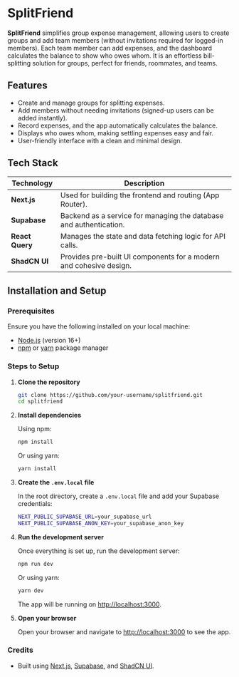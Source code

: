 # SplitFriend

**SplitFriend** simplifies group expense management, allowing users to create groups and add team members (without invitations required for logged-in members). Each team member can add expenses, and the dashboard calculates the balance to show who owes whom. It is an effortless bill-splitting solution for groups, perfect for friends, roommates, and teams.

## Features

- Create and manage groups for splitting expenses.
- Add members without needing invitations (signed-up users can be added instantly).
- Record expenses, and the app automatically calculates the balance.
- Displays who owes whom, making settling expenses easy and fair.
- User-friendly interface with a clean and minimal design.

## Tech Stack

| Technology      | Description                                                        |
| --------------- | ------------------------------------------------------------------ |
| **Next.js**     | Used for building the frontend and routing (App Router).           |
| **Supabase**    | Backend as a service for managing the database and authentication. |
| **React Query** | Manages the state and data fetching logic for API calls.           |
| **ShadCN UI**   | Provides pre-built UI components for a modern and cohesive design. |

## Installation and Setup

### Prerequisites

Ensure you have the following installed on your local machine:

- [Node.js](https://nodejs.org/) (version 16+)
- [npm](https://www.npmjs.com/) or [yarn](https://yarnpkg.com/) package manager

### Steps to Setup

1. **Clone the repository**

   ```bash
   git clone https://github.com/your-username/splitfriend.git
   cd splitfriend
   ```

2. **Install dependencies**

   Using npm:

   ```bash
   npm install
   ```

   Or using yarn:

   ```bash
   yarn install
   ```

3. **Create the `.env.local` file**

   In the root directory, create a `.env.local` file and add your Supabase credentials:

   ```bash
   NEXT_PUBLIC_SUPABASE_URL=your_supabase_url
   NEXT_PUBLIC_SUPABASE_ANON_KEY=your_supabase_anon_key
   ```

4. **Run the development server**

   Once everything is set up, run the development server:

   ```bash
   npm run dev
   ```

   Or using yarn:

   ```bash
   yarn dev
   ```

   The app will be running on [http://localhost:3000](http://localhost:3000).

5. **Open your browser**

   Open your browser and navigate to [http://localhost:3000](http://localhost:3000) to see the app.

### Credits

- Built using [Next.js](https://nextjs.org/), [Supabase](https://supabase.io/), and [ShadCN UI](https://shadcn.dev/).
